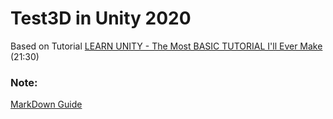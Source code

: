 # Test3D in Unity 2020

Based on Tutorial [LEARN UNITY - The Most BASIC TUTORIAL I'll Ever Make](https://www.youtube.com/watch?v=pwZpJzpE2lQ)
(21:30)

### Note:
[MarkDown Guide](https://www.markdownguide.org/basic-syntax/)
